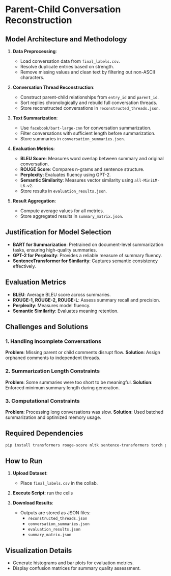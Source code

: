 # Parent-Child Conversation Reconstruction

## Model Architecture and Methodology

1. **Data Preprocessing**: 
   - Load conversation data from `final_labels.csv`.
   - Resolve duplicate entries based on strength.
   - Remove missing values and clean text by filtering out non-ASCII characters.

2. **Conversation Thread Reconstruction**:
   - Construct parent-child relationships from `entry_id` and `parent_id`.
   - Sort replies chronologically and rebuild full conversation threads.
   - Store reconstructed conversations in `reconstructed_threads.json`.

3. **Text Summarization**:
   - Use `facebook/bart-large-cnn` for conversation summarization.
   - Filter conversations with sufficient length before summarization.
   - Store summaries in `conversation_summaries.json`.

4. **Evaluation Metrics**:
   - **BLEU Score**: Measures word overlap between summary and original conversation.
   - **ROUGE Score**: Compares n-grams and sentence structure.
   - **Perplexity**: Evaluates fluency using GPT-2.
   - **Semantic Similarity**: Measures vector similarity using `all-MiniLM-L6-v2`.
   - Store results in `evaluation_results.json`.

5. **Result Aggregation**:
   - Compute average values for all metrics.
   - Store aggregated results in `summary_matrix.json`.

## Justification for Model Selection
- **BART for Summarization**: Pretrained on document-level summarization tasks, ensuring high-quality summaries.
- **GPT-2 for Perplexity**: Provides a reliable measure of summary fluency.
- **SentenceTransformer for Similarity**: Captures semantic consistency effectively.

## Evaluation Metrics
- **BLEU**: Average BLEU score across summaries.
- **ROUGE-1, ROUGE-2, ROUGE-L**: Assess summary recall and precision.
- **Perplexity**: Measures model fluency.
- **Semantic Similarity**: Evaluates meaning retention.

## Challenges and Solutions
### 1. Handling Incomplete Conversations
   **Problem**: Missing parent or child comments disrupt flow.
   **Solution**: Assign orphaned comments to independent threads.

### 2. Summarization Length Constraints
   **Problem**: Some summaries were too short to be meaningful.
   **Solution**: Enforced minimum summary length during generation.

### 3. Computational Constraints
   **Problem**: Processing long conversations was slow.
   **Solution**: Used batched summarization and optimized memory usage.

## Required Dependencies
```bash
pip install transformers rouge-score nltk sentence-transformers torch pandas numpy
```

## How to Run
1. **Upload Dataset**:
   - Place `final_labels.csv` in the collab.

2. **Execute Script**:
   run the cells
   
3. **Download Results**:
   - Outputs are stored as JSON files:
     - `reconstructed_threads.json`
     - `conversation_summaries.json`
     - `evaluation_results.json`
     - `summary_matrix.json`

## Visualization Details
- Generate histograms and bar plots for evaluation metrics.
- Display confusion matrices for summary quality assessment.

